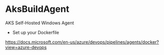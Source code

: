 # AksBuildAgent
AKS Self-Hosted Windows Agent

- Set up your Dockerfile

https://docs.microsoft.com/en-us/azure/devops/pipelines/agents/docker?view=azure-devops
